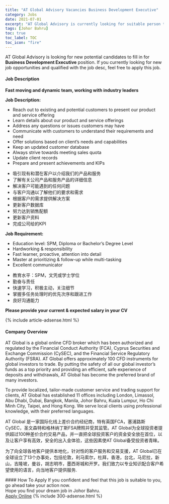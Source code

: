 ```yaml
---
title: "AT Global Advisory Vacancies Business Development Executive" 
category: Jobs 
date: 2021-07-01 
excerpt: "AT Global Advisory is currently looking for suitable person to fill in the Business Development Executive which based in Johor Bahru" 
tags: [Johor Bahru] 
toc: true 
toc_label: TOC 
toc_icon: "fire" 
--- 
```


<p>AT Global Advisory is looking for new potential candidates to fill in for <b>Business Development Executive</b> position. If you currently looking for new job opportunities and qualified with the job desc, feel free to apply this job.
</p><div><div><h4>Job Description</h4></div><div><div><span><div><p><strong>Fast moving and dynamic team, working with industry leaders</strong></p><p><strong>Job Description:</strong></p><ul><li>Reach out to existing and potential customers to present our product and service offering</li><li>Learn details about our product and service offerings</li><li>Address any questions or issues customers may have&#160;</li><li>Communicate with customers to understand their requirements and need</li><li>Offer solutions based on client&#8217;s needs and capabilities</li><li>Keep an updated customer database</li><li>Always strive towards meeting sales quota&#160;</li><li>Update client records&#160;</li><li>Prepare and present achievements and KIPs</li></ul><ul><li>&#21560;&#24341;&#29616;&#26377;&#21644;&#28508;&#22312;&#23458;&#25143;&#20197;&#20171;&#32461;&#25105;&#20204;&#30340;&#20135;&#21697;&#21644;&#26381;&#21153;</li><li>&#20102;&#35299;&#26377;&#20851;&#20844;&#21496;&#20135;&#21697;&#21644;&#26381;&#21153;&#20135;&#21697;&#30340;&#35814;&#32454;&#20449;&#24687;</li><li>&#35299;&#20915;&#23458;&#25143;&#21487;&#33021;&#36935;&#21040;&#30340;&#20219;&#20309;&#38382;&#39064;</li><li>&#19982;&#23458;&#25143;&#27807;&#36890;&#20197;&#20102;&#35299;&#20182;&#20204;&#30340;&#35201;&#27714;&#21644;&#38656;&#27714;</li><li>&#26681;&#25454;&#23458;&#25143;&#30340;&#38656;&#27714;&#25552;&#20379;&#35299;&#20915;&#26041;&#26696;</li><li>&#26356;&#26032;&#23458;&#25143;&#25968;&#25454;&#24211;</li><li>&#21162;&#21147;&#36798;&#21040;&#38144;&#21806;&#37197;&#39069;</li><li>&#26356;&#26032;&#23458;&#25143;&#36164;&#26009;</li><li>&#23436;&#25104;&#20844;&#21496;&#32473;&#30340;KPI</li></ul><p><strong>Job Requirement:</strong></p><ul><li>Education level: SPM, Diploma or Bachelor&#8217;s Degree Level&#160;</li><li>Hardworking &amp; responsibility</li><li>Fast learner, proactive, attention into detail</li><li>Master at prioritizing &amp; follow-up while multi-tasking</li><li>Excellent communicator&#160;</li></ul><ul><li>&#25945;&#32946;&#27700;&#24179;&#65306;SPM&#65292;&#25991;&#20973;&#25110;&#23398;&#22763;&#23398;&#20301;</li><li>&#21220;&#22859;&#19982;&#36131;&#20219;</li><li>&#24555;&#36895;&#23398;&#20064;&#65292;&#31215;&#26497;&#20027;&#21160;&#65292;&#20851;&#27880;&#32454;&#33410;</li><li>&#25484;&#25569;&#22810;&#20219;&#21153;&#22788;&#29702;&#26102;&#30340;&#20248;&#20808;&#27425;&#24207;&#21644;&#36319;&#36827;&#24037;&#20316;</li><li>&#33391;&#22909;&#27807;&#36890;&#33021;&#21147;</li></ul><p><strong>Please provide your current &amp; expected salary in your CV</strong></p></div></span></div></div></div> 
{% include article-adsense.html %} 
<div><div><h4>Company Overview</h4></div><div><div><span><div><p>AT Global is a global online CFD broker which has been authorized and regulated by the Financial Conduct Authority (FCA), Cyprus Securities and Exchange Commission (CySEC), and the Financial Service Regulatory Authority (FSRA). AT Global offers approximately 100 CFD instruments for global investors to trade. By putting the safety of all our global investor&#8217;s funds as a top priority and providing an efficient, safe experience of deposits and withdrawals, AT Global has become the preferred brand of many investors.</p><p>To provide localized, tailor-made customer service and trading support for clients, AT Global has established 11 offices including London, Limassol, Abu Dhabi, Dubai, Bangkok, Manila, Johor Bahru, Kuala Lumpur, Ho Chi Minh City, Taipei, and Hong Kong. We serve local clients using professional knowledge, with their preferred languages.</p><p>AT Global &#26159;&#19968;&#23478;&#22269;&#38469;&#21270;&#32447;&#19978;&#24046;&#20215;&#21512;&#32422;&#32463;&#32426;&#21830;&#65292;&#29305;&#26377;&#33521;&#22269;FCA&#65292;&#22622;&#28006;&#36335;&#26031;CySEC&#65292;&#22307;&#25991;&#26862;&#29305;&#21644;&#26684;&#26519;&#32435;&#19969;&#26031;FSA&#29260;&#29031;&#24182;&#21463;&#20854;&#30417;&#31649;&#12290;AT Global&#20026;&#20840;&#29699;&#25237;&#36164;&#32773;&#25552;&#20379;&#36229;&#36807;100&#31181;&#24046;&#20215;&#21512;&#32422;&#20132;&#26131;&#20135;&#21697;&#65292;&#24182;&#19968;&#30452;&#25226;&#20840;&#29699;&#25237;&#36164;&#23458;&#25143;&#30340;&#36164;&#37329;&#23433;&#20840;&#25918;&#22312;&#39318;&#20301;&#65292;&#20197;&#21450;&#35753;&#23458;&#25143;&#20139;&#26377;&#39640;&#25928;&#65292;&#23433;&#20840;&#30340;&#20986;&#20837;&#37329;&#20307;&#39564;&#65292;&#36825;&#20123;&#22240;&#32032;&#20351;AT Global&#22791;&#21463;&#25237;&#36164;&#32773;&#38738;&#30544;&#12290;</p><p>&#20026;&#20102;&#21521;&#20840;&#29699;&#21508;&#22320;&#23458;&#25143;&#25552;&#20379;&#26412;&#22320;&#21270;&#65292;&#38024;&#23545;&#24615;&#30340;&#23458;&#25143;&#26381;&#21153;&#21644;&#20132;&#26131;&#25903;&#25588;&#65292;AT Global&#24050;&#22312;&#20840;&#29699;&#35774;&#31435;&#20102;13&#20010;&#21150;&#20107;&#22788;&#65292;&#21253;&#25324;&#20262;&#25958;&#65292;&#21033;&#39532;&#32034;&#23572;&#65292;&#26460;&#25308;&#65292;&#39321;&#28207;&#65292;&#21488;&#21271;&#65292;&#39532;&#23612;&#25289;&#65292;&#26032;&#23665;&#65292;&#21513;&#38534;&#22369;&#65292;&#26364;&#35895;&#65292;&#32993;&#24535;&#26126;&#24066;&#65292;&#22696;&#35199;&#21733;&#22478;&#21644;&#24320;&#32599;&#12290;&#25105;&#20204;&#33268;&#21147;&#20197;&#19987;&#19994;&#30693;&#35782;&#37197;&#21512;&#23458;&#25143;&#24076;&#26395;&#20351;&#29992;&#30340;&#35821;&#35328;&#65292;&#21521;&#24403;&#22320;&#23458;&#25143;&#25552;&#20379;&#26381;&#21153;.</p></div></span></div></div></div> 
#### How To Apply 
If you confident and feel that this job is suitable to you, go ahead take your action now. <br/> 
Hope you find your dream job in Johor Bahru. <br/> 
<a href="https://www.jobstreet.com.my/en/job/business-development-executive-4604518?jobId=jobstreet-my-job-4604518&" class="btn btn--info" target="_blank" rel="nofollow noopenner">Apply Online</a> 
{% include 300-adsense.html %} 